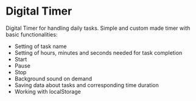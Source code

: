 # Digital Timer
Digital Timer for handling daily tasks.
Simple and custom made timer with basic functionalities:
<ul>
  <li>Setting of task name</li>
  <li>Setting of hours, minutes and seconds needed for task completion</li>
  <li>Start</li>
  <li>Pause</li>
  <li>Stop</li>
  <li>Background sound on demand</li>
  <li>Saving data about tasks and corresponding time duration</li>
  <li>Working with localStorage</li>
</ul>
